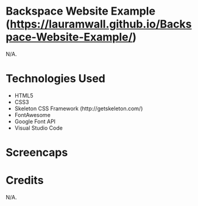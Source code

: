 # Backspace Website Example (https://lauramwall.github.io/Backspace-Website-Example/)

N/A.

# Technologies Used

<ul>
  <li>HTML5</li>
  <li>CSS3</li>
  <li>Skeleton CSS Framework (http://getskeleton.com/)</li>
  <li>FontAwesome</li>
  <li>Google Font API</li>
  <li>Visual Studio Code</li>
</ul>

# Screencaps



# Credits

N/A.

